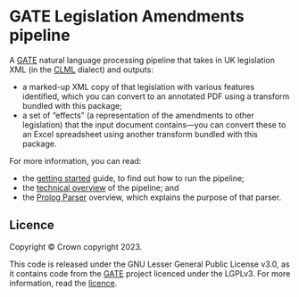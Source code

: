 # GATE Legislation Amendments pipeline

A [GATE](https://gate.ac.uk/) natural language processing pipeline that takes in UK legislation XML (in the [CLML](https://legislation.github.io/clml-schema/) dialect) and outputs:

 * a marked-up XML copy of that legislation with various features identified, which you can convert to an annotated PDF using a transform bundled with this package;
 * a set of “effects” (a representation of the amendments to other legislation) that the input document contains—you can convert these to an Excel spreadsheet using another transform bundled with this package.

For more information, you can read:

 * the [getting started](doc/getting-started/getting-started.md) guide, to find out how to run the pipeline;
 * the [technical overview](doc/overview.md) of the pipeline; and
 * the [Prolog Parser](doc/prolog-chart-parser/prolog-chart-parser.md) overview, which explains the purpose of that parser.

## Licence

Copyright © Crown copyright 2023.

This code is released under the GNU Lesser General Public License v3.0, as it contains code from the [GATE](https://gate.ac.uk) project licenced under the LGPLv3. For more information, read the [licence](LICENCE.txt).
